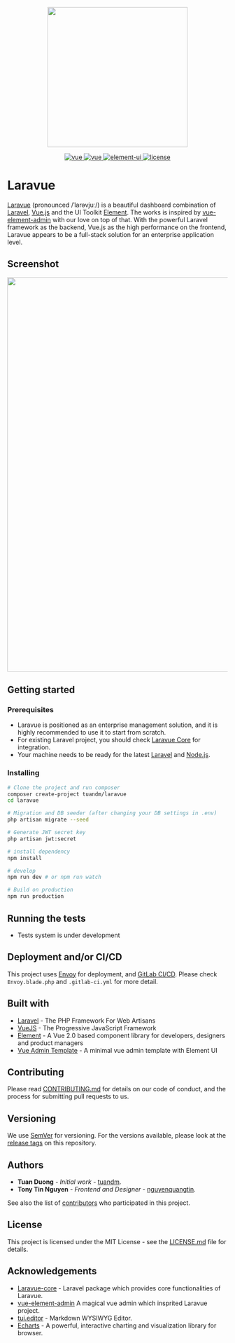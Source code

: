 <p align="center">
  <img width="320" src="http://doc.laravue.cipherpols.com/assets/laravue-logo-line.png">
</p>
<p align="center">
  <a href="https://github.com/vuejs/vue">
    <img src="https://img.shields.io/badge/laravel-5.8-red.svg" alt="vue">
  </a>
  <a href="https://github.com/vuejs/vue">
    <img src="https://img.shields.io/badge/vue-2.6.8-brightgreen.svg" alt="vue">
  </a>
  <a href="https://github.com/ElemeFE/element">
    <img src="https://img.shields.io/badge/element--ui-2.6.1-brightgreen.svg" alt="element-ui">
  </a>
  <a href="https://github.com/tuandm/laravue/blob/master/LICENSE">
    <img src="https://img.shields.io/badge/license-MIT-brightgreen.svg" alt="license">
  </a>
</p>

# Laravue
[Laravue](https://laravue.dev) (pronounced /ˈlarəvjuː/) is a beautiful dashboard combination of [Laravel](https://laravel.com/), [Vue.js](https://github.com/vuejs/vue) and the UI Toolkit [Element](https://github.com/ElemeFE/element). The works is inspired by  [vue-element-admin](http://panjiachen.github.io/vue-element-admin) with our love on top of that. With the powerful Laravel framework as the backend, Vue.js as the high performance on the frontend,  Laravue appears to be a full-stack solution for an enterprise application level.

## Screenshot
<p align="center">
  <img width="900" src="http://doc.laravue.cipherpols.com/assets/screenshot.png">
</p>

## Getting started

### Prerequisites

 * Laravue is positioned as an enterprise management solution, and it is highly recommended to use it to start from scratch.
 * For existing Laravel project, you should check [Laravue Core](https://github.com/tuandm/laravue-core) for integration.
 * Your machine needs to be ready for the latest [Laravel](https://laravel.com/docs/5.8/installation) and [Node.js](https://nodejs.org).


### Installing
```bash
# Clone the project and run composer
composer create-project tuandm/laravue
cd laravue

# Migration and DB seeder (after changing your DB settings in .env)
php artisan migrate --seed

# Generate JWT secret key
php artisan jwt:secret

# install dependency
npm install

# develop
npm run dev # or npm run watch

# Build on production
npm run production
```

## Running the tests
* Tests system is under development

## Deployment and/or CI/CD
This project uses [Envoy](https://laravel.com/docs/5.8/envoy) for deployment, and [GitLab CI/CD](https://about.gitlab.com/product/continuous-integration/). Please check `Envoy.blade.php` and `.gitlab-ci.yml` for more detail.

## Built with
* [Laravel](https://laravel.com/) - The PHP Framework For Web Artisans
* [VueJS](https://vuejs.org/) - The Progressive JavaScript Framework
* [Element](https://element.eleme.io/) - A  Vue 2.0 based component library for developers, designers and product managers
* [Vue Admin Template](https://github.com/PanJiaChen/vue-admin-template) - A minimal vue admin template with Element UI

## Contributing

Please read [CONTRIBUTING.md](CONTRIBUTING.md) for details on our code of conduct, and the process for submitting pull requests to us.

## Versioning

We use [SemVer](http://semver.org/) for versioning. For the versions available, please look at the [release tags](https://github.com/tuandm/laravue/tags) on this repository.

## Authors

* **Tuan Duong** - *Initial work* - [tuandm](https://github.com/tuandm).
* **Tony Tin Nguyen** - *Frontend and Designer* - [nguyenquangtin](https://github.com/nguyenquangtin).

See also the list of [contributors](https://github.com/tuandm/laravue/contributors) who participated in this project.

## License

This project is licensed under the MIT License - see the [LICENSE.md](LICENSE) file for details.

## Acknowledgements

* [Laravue-core](https://github.com/tuandm/laravue-core) - Laravel package which provides core functionalities of Laravue.
* [vue-element-admin](https://panjiachen.github.io/vue-element-admin/#/) A magical vue admin which insprited Laravue project.
* [tui.editor](https://github.com/nhnent/tui.editor) - Markdown WYSIWYG Editor.
* [Echarts](http://echarts.apache.org/) - A powerful, interactive charting and visualization library for browser.
